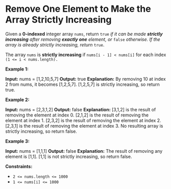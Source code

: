 # Remove One Element to Make the Array Strictly Increasing

Given a **0-indexed** integer array `nums`, return `true` _if it can be made **strictly increasing** after removing **exactly one** element, or_ `false` _otherwise. If the array is already strictly increasing, return_ `true`.

The array `nums` is **strictly increasing** if `nums[i - 1] < nums[i]` for each index `(1 <= i < nums.length).`

**Example 1:**

**Input:** nums = \[1,2,10,5,7\]
**Output:** true
**Explanation:** By removing 10 at index 2 from nums, it becomes \[1,2,5,7\].
\[1,2,5,7\] is strictly increasing, so return true.

**Example 2:**

**Input:** nums = \[2,3,1,2\]
**Output:** false
**Explanation:**
\[3,1,2\] is the result of removing the element at index 0.
\[2,1,2\] is the result of removing the element at index 1.
\[2,3,2\] is the result of removing the element at index 2.
\[2,3,1\] is the result of removing the element at index 3.
No resulting array is strictly increasing, so return false.

**Example 3:**

**Input:** nums = \[1,1,1\]
**Output:** false
**Explanation:** The result of removing any element is \[1,1\].
\[1,1\] is not strictly increasing, so return false.

**Constraints:**

* `2 <= nums.length <= 1000`
* `1 <= nums[i] <= 1000`
